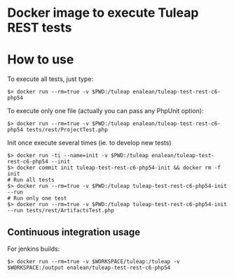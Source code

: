 Docker image to execute Tuleap REST tests
=========================================

How to use
==========

To execute all tests, just type:

    $> docker run --rm=true -v $PWD:/tuleap enalean/tuleap-test-rest-c6-php54

To execute only one file (actually you can pass any PhpUnit option):

    $> docker run --rm=true -v $PWD:/tuleap enalean/tuleap-test-rest-c6-php54 tests/rest/ProjectTest.php

Init once execute several times (ie. to develop new tests)

    $> docker run -ti --name=init -v $PWD:/tuleap enalean/tuleap-test-rest-c6-php54 --init
    $> docker commit init tuleap-test-rest-c6-php54-init && docker rm -f init
    # Run all tests
    $> docker run --rm=true -v $PWD:/tuleap tuleap-test-rest-c6-php54-init --run
    # Run only one test
    $> docker run --rm=true -v $PWD:/tuleap tuleap-test-rest-c6-php54-init --run tests/rest/ArtifactsTest.php

Continuous integration usage
----------------------------

For jenkins builds:

    $> docker run --rm=true -v $WORKSPACE/tuleap:/tuleap -v $WORKSPACE:/output enalean/tuleap-test-rest-c6-php54
